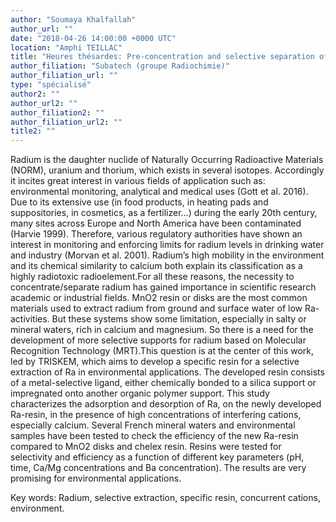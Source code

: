 ```yaml
---
author: "Soumaya Khalfallah"
author_url: ""
date: "2018-04-26 14:00:00 +0000 UTC"
location: "Amphi TEILLAC"
title: "Heures thésardes: Pre-concentration and selective separation of Ra2+ in the presence of a wide range of concurrent cations using a new developed resin"
author_filiation: "Subatech (groupe Radiochimie)"
author_filiation_url: ""
type: "spécialisé"
author2: ""
author_url2: ""
author_filiation2: ""
author_filiation_url2: ""
title2: ""
---
```

Radium is the daughter nuclide of Naturally Occurring Radioactive Materials (NORM), uranium and thorium, which exists in several isotopes. Accordingly it incites great interest in various fields of application such as: environmental monitoring, analytical and medical uses (Gott et al. 2016). Due to its extensive use (in food products, in heating pads and suppositories, in cosmetics, as a fertilizer…) during the early 20th century, many sites across Europe and North America have been contaminated (Harvie 1999). Therefore, various regulatory authorities have shown an interest in monitoring and enforcing limits for radium levels in drinking water and industry (Morvan et al. 2001). Radium’s high mobility in the environment and its chemical similarity to calcium both explain its classification as a highly radiotoxic radioelement.For all these reasons, the necessity to concentrate/separate radium has gained importance in scientific research academic or industrial fields. MnO2 resin or disks are the most common materials used to extract radium from ground and surface water of low Ra-activities. But these systems show some limitation, especially in salty or mineral waters, rich in calcium and magnesium. So there is a need for the development of more selective supports for radium based on Molecular Recognition Technology (MRT).This question is at the center of this work, led by TRISKEM, which aims to develop a specific resin for a selective extraction of Ra in environmental applications. The developed resin consists of a metal-selective ligand, either chemically bonded to a silica support or impregnated onto another organic polymer support. This study characterizes the adsorption and desorption of Ra, on the newly developed Ra-resin, in the presence of high concentrations of interfering cations, especially calcium. Several French mineral waters and environmental samples have been tested to check the efficiency of the new Ra-resin compared to MnO2 disks and chelex resin. Resins were tested for selectivity and efficiency as a function of different key parameters (pH, time, Ca/Mg concentrations and Ba concentration). The results are very promising for environmental applications.

Key words: Radium, selective extraction, specific resin, concurrent cations, environment.
